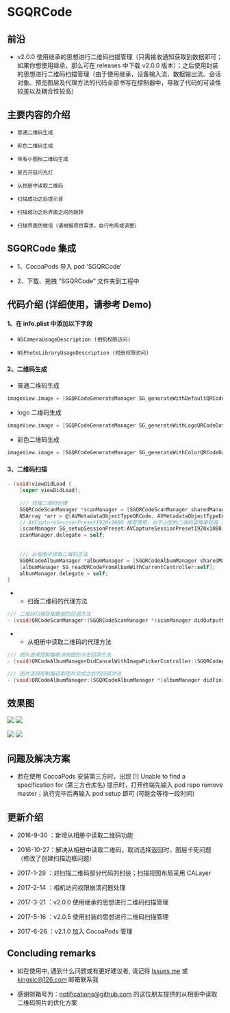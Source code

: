 
# SGQRCode


## 前沿

* v2.0.0 使用继承的思想进行二维码扫描管理（只需接收通知获取到数据即可；如果你想使用继承，那么可在 releases 中下载 v2.0.0 版本）；之后使用封装的思想进行二维码扫描管理（由于使用继承，设备输入流、数据输出流、会话对象、预览图层及代理方法的代码全部书写在控制器中，导致了代码的可读性较差以及耦合性较高）


## 主要内容的介绍

* `普通二维码生成`<br>

* `彩色二维码生成`<br>

* `带有小图标二维码生成`<br>

* `是否开启闪光灯`<br>

* `从相册中读取二维码`<br>

* `扫描成功之后提示音`<br>

* `扫描成功之后界面之间的跳转`<br>

* `扫描界面仿微信（请根据项目需求，自行布局或调整）`<br>


## SGQRCode 集成

* 1、CocoaPods 导入 pod 'SGQRCode'

* 2、下载、拖拽 “SGQRCode” 文件夹到工程中


## 代码介绍 (详细使用，请参考 Demo)

#### 1、在 info.plist 中添加以下字段

* `NSCameraUsageDescription (相机权限访问)`<br>

* `NSPhotoLibraryUsageDescription (相册权限访问)`<br>

#### 2、二维码生成

* 普通二维码生成
```Objective-C
imageView.image = [SGQRCodeGenerateManager SG_generateWithDefaultQRCodeData:@"https://github.com/kingsic" imageViewWidth:imageViewW];
```

* logo 二维码生成
```Objective-C
imageView.image = [SGQRCodeGenerateManager SG_generateWithLogoQRCodeData:@"https://github.com/kingsic" logoImageName:@"icon_image" logoScaleToSuperView:scale];
```

* 彩色二维码生成
```Objective-C
imageView.image = [SGQRCodeGenerateManager SG_generateWithColorQRCodeData:@"https://github.com/kingsic" backgroundColor:[CIColor colorWithRed:1 green:0 blue:0.8] mainColor:[CIColor colorWithRed:0.3 green:0.2 blue:0.4]];
```

#### 3、二维码扫描

```Objective-C
- (void)viewDidLoad {
    [super viewDidLoad];
    
    /// 扫描二维码创建
    SGQRCodeScanManager *scanManager = [SGQRCodeScanManager sharedManager];
    NSArray *arr = @[AVMetadataObjectTypeQRCode, AVMetadataObjectTypeEAN13Code, AVMetadataObjectTypeEAN8Code, AVMetadataObjectTypeCode128Code];
    // AVCaptureSessionPreset1920x1080 推荐使用，对于小型的二维码读取率较高
    [scanManager SG_setupSessionPreset:AVCaptureSessionPreset1920x1080 metadataObjectTypes:arr currentController:self];
    scanManager.delegate = self;
    
    
    /// 从相册中读取二维码方法
    SGQRCodeAlbumManager *albumManager = [SGQRCodeAlbumManager sharedManager];
    [albumManager SG_readQRCodeFromAlbumWithCurrentController:self];
    albumManager.delegate = self;
}
```

* * 扫面二维码的代理方法
```Objective-C
/// 二维码扫描获取数据的回调方法
- (void)QRCodeScanManager:(SGQRCodeScanManager *)scanManager didOutputMetadataObjects:(NSArray *)metadataObjects；
```

* * 从相册中读取二维码的代理方法
```Objective-C
/// 图片选择控制器取消按钮的点击回调方法
- (void)QRCodeAlbumManagerDidCancelWithImagePickerController:(SGQRCodeAlbumManager *)albumManager；

/// 图片选择控制器选取图片完成之后的回调方法
- (void)QRCodeAlbumManager:(SGQRCodeAlbumManager *)albumManager didFinishPickingMediaWithResult:(NSString *)result；
```


## 效果图

![](https://github.com/kingsic/SGQRCode/raw/master/Picture/sorgle.png)       ![](https://github.com/kingsic/SGQRCode/raw/master/Picture/sorgle2.png) 

![](https://github.com/kingsic/SGQRCode/raw/master/Picture/sorgle3.png)       ![](https://github.com/kingsic/SGQRCode/raw/master/Picture/sorgle4.png)


## 问题及解决方案

* 若在使用 CocoaPods 安装第三方时，出现 [!] Unable to find a specification for (第三方仓库名) 提示时，打开终端先输入 pod repo remove master；执行完毕后再输入 pod setup 即可 (可能会等待一段时间)


## 更新介绍

* 2016-9-30 ：新增从相册中读取二维码功能

* 2016-10-27：解决从相册中读取二维码，取消选择返回时，图层卡死问题（修改了创建扫描边框问题）

* 2017-1-29 ：对扫描二维码部分代码的封装；扫描视图布局采用 CALayer

* 2017-2-14 ：相机访问权限崩溃问题处理

* 2017-3-21 ：v2.0.0 使用继承的思想进行二维码扫描管理

* 2017-5-16 ：v2.0.5 使用封装的思想进行二维码扫描管理

* 2017-6-26 ：v2.1.0 加入 CocoaPods 管理


## Concluding remarks

* 如在使用中, 遇到什么问题或有更好建议者, 请记得 [Issues me](https://github.com/kingsic/SGQRCode/issues) 或 kingsic@126.com 邮箱联系我

* 感谢邮箱号为：notifications@github.com 的这位朋友提供的从相册中读取二维码照片的优化方案
